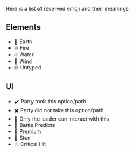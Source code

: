 Here is a list of reserved emoji and their meanings:

## Elements
* 🌿 Earth
* 🔥 Fire
* 💦 Water
* 💨 Wind
* 🌐 Untyped

## UI
* ✔️ Party took this option/path
* ✖️ Party did not take this option/path
* 👑 Only the leader can interact with this
* 🔮 Battle Predicts
* 💎 Premium
* 💫 Stun
* 💥 Critical Hit
